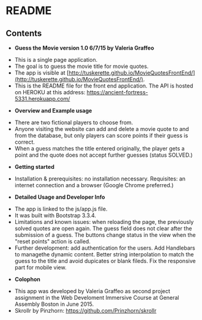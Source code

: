 # README

## Contents

* **Guess the Movie version 1.0 6/7/15 by Valeria Graffeo**

- This is a single page application.
- The goal is to guess the movie title for movie quotes.
- The app is visible at [http://tuskerette.github.io/MovieQuotesFrontEnd/](http://tuskerette.github.io/MovieQuotesFrontEnd/).
- This is the README file for the front end application. The API is hosted on HEROKU at this address: https://ancient-fortress-5331.herokuapp.com/

* **Overview and Example usage**

- There are two fictional players to choose from.
- Anyone visiting the website can add and delete a movie quote to and from the database, but only players can score points if their guess is correct.
- When a guess matches the title entered originally, the player gets a point and the quote does not accept further guesses (status SOLVED.)

* **Getting started**

- Installation & prerequisites: no installation necessary. Requisites: an internet connection and a browser (Google Chrome preferred.)

* **Detailed Usage and Developer Info**

- The app is linked to the js/app.js file.
- It was built with Bootstrap 3.3.4.
- Limitations and known issues: when reloading the page, the previously solved quotes are open again.
The guess field does not clear after the submission of a guess. The buttons change status in the view when the "reset points" action is called.
- Further development: add authentication for the users. Add Handlebars to managethe dynamic content. Better string interpolation to match the guess to the title and avoid dupicates or blank fileds. Fix the responsive part for mobile view.

* **Colophon**

- This app was developed by Valeria Graffeo as second project assignment in the Web Develoment Immersive Course at General Assembly Boston in June 2015.
- Skrollr by Pinzhorn: https://github.com/Prinzhorn/skrollr



